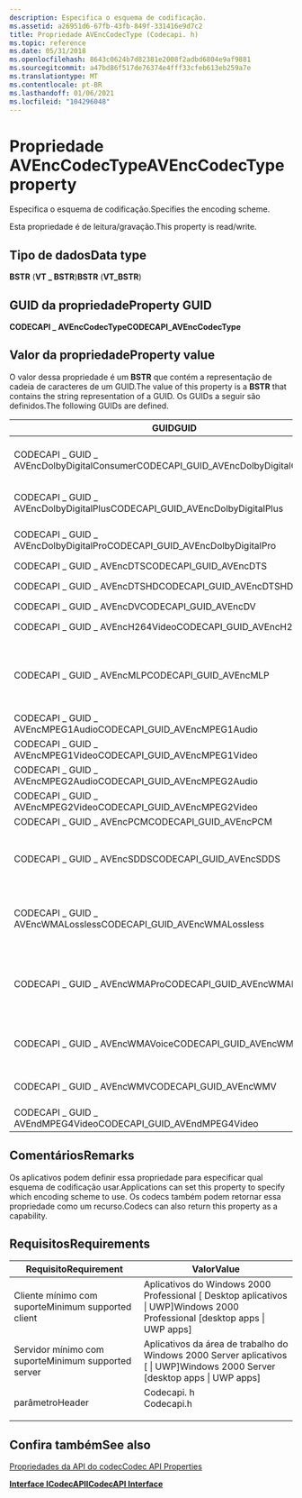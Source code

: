 ```yaml
---
description: Especifica o esquema de codificação.
ms.assetid: a26951d6-67fb-43fb-849f-331416e9d7c2
title: Propriedade AVEncCodecType (Codecapi. h)
ms.topic: reference
ms.date: 05/31/2018
ms.openlocfilehash: 8643c0624b7d82381e2008f2adbd6804e9af9881
ms.sourcegitcommit: a47bd86f517de76374e4fff33cfeb613eb259a7e
ms.translationtype: MT
ms.contentlocale: pt-BR
ms.lasthandoff: 01/06/2021
ms.locfileid: "104296048"
---
```

# <a name="avenccodectype-property"></a><span data-ttu-id="86cbb-103">Propriedade AVEncCodecType</span><span class="sxs-lookup"><span data-stu-id="86cbb-103">AVEncCodecType property</span></span>

<span data-ttu-id="86cbb-104">Especifica o esquema de codificação.</span><span class="sxs-lookup"><span data-stu-id="86cbb-104">Specifies the encoding scheme.</span></span>

<span data-ttu-id="86cbb-105">Esta propriedade é de leitura/gravação.</span><span class="sxs-lookup"><span data-stu-id="86cbb-105">This property is read/write.</span></span>

## <a name="data-type"></a><span data-ttu-id="86cbb-106">Tipo de dados</span><span class="sxs-lookup"><span data-stu-id="86cbb-106">Data type</span></span>

<span data-ttu-id="86cbb-107">**BSTR** (**VT \_ BSTR**)</span><span class="sxs-lookup"><span data-stu-id="86cbb-107">**BSTR** (**VT\_BSTR**)</span></span>

## <a name="property-guid"></a><span data-ttu-id="86cbb-108">GUID da propriedade</span><span class="sxs-lookup"><span data-stu-id="86cbb-108">Property GUID</span></span>

<span data-ttu-id="86cbb-109">**CODECAPI \_ AVEncCodecType**</span><span class="sxs-lookup"><span data-stu-id="86cbb-109">**CODECAPI\_AVEncCodecType**</span></span>

## <a name="property-value"></a><span data-ttu-id="86cbb-110">Valor da propriedade</span><span class="sxs-lookup"><span data-stu-id="86cbb-110">Property value</span></span>

<span data-ttu-id="86cbb-111">O valor dessa propriedade é um **BSTR** que contém a representação de cadeia de caracteres de um GUID.</span><span class="sxs-lookup"><span data-stu-id="86cbb-111">The value of this property is a **BSTR** that contains the string representation of a GUID.</span></span> <span data-ttu-id="86cbb-112">Os GUIDs a seguir são definidos.</span><span class="sxs-lookup"><span data-stu-id="86cbb-112">The following GUIDs are defined.</span></span>



| <span data-ttu-id="86cbb-113">GUID</span><span class="sxs-lookup"><span data-stu-id="86cbb-113">GUID</span></span>                                      | <span data-ttu-id="86cbb-114">Descrição</span><span class="sxs-lookup"><span data-stu-id="86cbb-114">Description</span></span>                                        |
|-------------------------------------------|----------------------------------------------------|
| <span data-ttu-id="86cbb-115">CODECAPI \_ GUID \_ AVEncDolbyDigitalConsumer</span><span class="sxs-lookup"><span data-stu-id="86cbb-115">CODECAPI\_GUID\_AVEncDolbyDigitalConsumer</span></span> | <span data-ttu-id="86cbb-116">Áudio Dolby Digital Consumer</span><span class="sxs-lookup"><span data-stu-id="86cbb-116">Dolby Digital Consumer audio</span></span>                       |
| <span data-ttu-id="86cbb-117">CODECAPI \_ GUID \_ AVEncDolbyDigitalPlus</span><span class="sxs-lookup"><span data-stu-id="86cbb-117">CODECAPI\_GUID\_AVEncDolbyDigitalPlus</span></span>     | <span data-ttu-id="86cbb-118">Áudio Dolby Digital Plus</span><span class="sxs-lookup"><span data-stu-id="86cbb-118">Dolby Digital Plus audio</span></span>                           |
| <span data-ttu-id="86cbb-119">CODECAPI \_ GUID \_ AVEncDolbyDigitalPro</span><span class="sxs-lookup"><span data-stu-id="86cbb-119">CODECAPI\_GUID\_AVEncDolbyDigitalPro</span></span>      | <span data-ttu-id="86cbb-120">Áudio Dolby Digital pro</span><span class="sxs-lookup"><span data-stu-id="86cbb-120">Dolby Digital Pro audio</span></span>                            |
| <span data-ttu-id="86cbb-121">CODECAPI \_ GUID \_ AVEncDTS</span><span class="sxs-lookup"><span data-stu-id="86cbb-121">CODECAPI\_GUID\_AVEncDTS</span></span>                  | <span data-ttu-id="86cbb-122">Áudio DTS</span><span class="sxs-lookup"><span data-stu-id="86cbb-122">DTS audio</span></span>                                          |
| <span data-ttu-id="86cbb-123">CODECAPI \_ GUID \_ AVEncDTSHD</span><span class="sxs-lookup"><span data-stu-id="86cbb-123">CODECAPI\_GUID\_AVEncDTSHD</span></span>                | <span data-ttu-id="86cbb-124">DTS-áudio de HD</span><span class="sxs-lookup"><span data-stu-id="86cbb-124">DTS-HD audio</span></span>                                       |
| <span data-ttu-id="86cbb-125">CODECAPI \_ GUID \_ AVEncDV</span><span class="sxs-lookup"><span data-stu-id="86cbb-125">CODECAPI\_GUID\_AVEncDV</span></span>                   | <span data-ttu-id="86cbb-126">Vídeo DV</span><span class="sxs-lookup"><span data-stu-id="86cbb-126">DV video</span></span>                                           |
| <span data-ttu-id="86cbb-127">CODECAPI \_ GUID \_ AVEncH264Video</span><span class="sxs-lookup"><span data-stu-id="86cbb-127">CODECAPI\_GUID\_AVEncH264Video</span></span>            | <span data-ttu-id="86cbb-128">Vídeo H. 264</span><span class="sxs-lookup"><span data-stu-id="86cbb-128">H.264 video</span></span>                                        |
| <span data-ttu-id="86cbb-129">CODECAPI \_ GUID \_ AVEncMLP</span><span class="sxs-lookup"><span data-stu-id="86cbb-129">CODECAPI\_GUID\_AVEncMLP</span></span>                  | <span data-ttu-id="86cbb-130">Áudio de empacotamento sem perdas de meridiano (MLP)</span><span class="sxs-lookup"><span data-stu-id="86cbb-130">Meridian Lossless Packing (MLP) audio</span></span>              |
| <span data-ttu-id="86cbb-131">CODECAPI \_ GUID \_ AVEncMPEG1Audio</span><span class="sxs-lookup"><span data-stu-id="86cbb-131">CODECAPI\_GUID\_AVEncMPEG1Audio</span></span>           | <span data-ttu-id="86cbb-132">Áudio MPEG-1</span><span class="sxs-lookup"><span data-stu-id="86cbb-132">MPEG-1 audio</span></span>                                       |
| <span data-ttu-id="86cbb-133">CODECAPI \_ GUID \_ AVEncMPEG1Video</span><span class="sxs-lookup"><span data-stu-id="86cbb-133">CODECAPI\_GUID\_AVEncMPEG1Video</span></span>           | <span data-ttu-id="86cbb-134">Vídeo MPEG-1</span><span class="sxs-lookup"><span data-stu-id="86cbb-134">MPEG-1 video</span></span>                                       |
| <span data-ttu-id="86cbb-135">CODECAPI \_ GUID \_ AVEncMPEG2Audio</span><span class="sxs-lookup"><span data-stu-id="86cbb-135">CODECAPI\_GUID\_AVEncMPEG2Audio</span></span>           | <span data-ttu-id="86cbb-136">Áudio MPEG-2</span><span class="sxs-lookup"><span data-stu-id="86cbb-136">MPEG-2 audio</span></span>                                       |
| <span data-ttu-id="86cbb-137">CODECAPI \_ GUID \_ AVEncMPEG2Video</span><span class="sxs-lookup"><span data-stu-id="86cbb-137">CODECAPI\_GUID\_AVEncMPEG2Video</span></span>           | <span data-ttu-id="86cbb-138">Vídeo MPEG-2</span><span class="sxs-lookup"><span data-stu-id="86cbb-138">MPEG-2 video</span></span>                                       |
| <span data-ttu-id="86cbb-139">CODECAPI \_ GUID \_ AVEncPCM</span><span class="sxs-lookup"><span data-stu-id="86cbb-139">CODECAPI\_GUID\_AVEncPCM</span></span>                  | <span data-ttu-id="86cbb-140">Áudio PCM</span><span class="sxs-lookup"><span data-stu-id="86cbb-140">PCM audio</span></span>                                          |
| <span data-ttu-id="86cbb-141">CODECAPI \_ GUID \_ AVEncSDDS</span><span class="sxs-lookup"><span data-stu-id="86cbb-141">CODECAPI\_GUID\_AVEncSDDS</span></span>                 | <span data-ttu-id="86cbb-142">Áudio de som digital dinâmico (SDDS) da Sony</span><span class="sxs-lookup"><span data-stu-id="86cbb-142">Sony Dynamic Digital Sound (SDDS) audio</span></span>            |
| <span data-ttu-id="86cbb-143">CODECAPI \_ GUID \_ AVEncWMALossless</span><span class="sxs-lookup"><span data-stu-id="86cbb-143">CODECAPI\_GUID\_AVEncWMALossless</span></span>          | <span data-ttu-id="86cbb-144">Áudio do Windows Media 9 sem perdas</span><span class="sxs-lookup"><span data-stu-id="86cbb-144">Windows Media Audio 9 Lossless audio</span></span>               |
| <span data-ttu-id="86cbb-145">CODECAPI \_ GUID \_ AVEncWMAPro</span><span class="sxs-lookup"><span data-stu-id="86cbb-145">CODECAPI\_GUID\_AVEncWMAPro</span></span>               | <span data-ttu-id="86cbb-146">Áudio do Windows Media Audio 9 Professional (WMA pro)</span><span class="sxs-lookup"><span data-stu-id="86cbb-146">Windows Media Audio 9 Professional (WMA Pro) audio</span></span> |
| <span data-ttu-id="86cbb-147">CODECAPI \_ GUID \_ AVEncWMAVoice</span><span class="sxs-lookup"><span data-stu-id="86cbb-147">CODECAPI\_GUID\_AVEncWMAVoice</span></span>             | <span data-ttu-id="86cbb-148">Áudio do Windows Media áudio 9 Voice</span><span class="sxs-lookup"><span data-stu-id="86cbb-148">Windows Media Audio 9 Voice audio</span></span>                  |
| <span data-ttu-id="86cbb-149">CODECAPI \_ GUID \_ AVEncWMV</span><span class="sxs-lookup"><span data-stu-id="86cbb-149">CODECAPI\_GUID\_AVEncWMV</span></span>                  | <span data-ttu-id="86cbb-150">Vídeo do Windows Media</span><span class="sxs-lookup"><span data-stu-id="86cbb-150">Windows Media Video</span></span>                                |
| <span data-ttu-id="86cbb-151">CODECAPI \_ GUID \_ AVEndMPEG4Video</span><span class="sxs-lookup"><span data-stu-id="86cbb-151">CODECAPI\_GUID\_AVEndMPEG4Video</span></span>           | <span data-ttu-id="86cbb-152">Vídeo MPEG-4</span><span class="sxs-lookup"><span data-stu-id="86cbb-152">MPEG-4 video</span></span>                                       |



 

## <a name="remarks"></a><span data-ttu-id="86cbb-153">Comentários</span><span class="sxs-lookup"><span data-stu-id="86cbb-153">Remarks</span></span>

<span data-ttu-id="86cbb-154">Os aplicativos podem definir essa propriedade para especificar qual esquema de codificação usar.</span><span class="sxs-lookup"><span data-stu-id="86cbb-154">Applications can set this property to specify which encoding scheme to use.</span></span> <span data-ttu-id="86cbb-155">Os codecs também podem retornar essa propriedade como um recurso.</span><span class="sxs-lookup"><span data-stu-id="86cbb-155">Codecs can also return this property as a capability.</span></span>

## <a name="requirements"></a><span data-ttu-id="86cbb-156">Requisitos</span><span class="sxs-lookup"><span data-stu-id="86cbb-156">Requirements</span></span>



| <span data-ttu-id="86cbb-157">Requisito</span><span class="sxs-lookup"><span data-stu-id="86cbb-157">Requirement</span></span> | <span data-ttu-id="86cbb-158">Valor</span><span class="sxs-lookup"><span data-stu-id="86cbb-158">Value</span></span> |
|-------------------------------------|---------------------------------------------------------------------------------------|
| <span data-ttu-id="86cbb-159">Cliente mínimo com suporte</span><span class="sxs-lookup"><span data-stu-id="86cbb-159">Minimum supported client</span></span><br/> | <span data-ttu-id="86cbb-160">Aplicativos do Windows 2000 Professional \[ Desktop aplicativos \| UWP\]</span><span class="sxs-lookup"><span data-stu-id="86cbb-160">Windows 2000 Professional \[desktop apps \| UWP apps\]</span></span><br/>                     |
| <span data-ttu-id="86cbb-161">Servidor mínimo com suporte</span><span class="sxs-lookup"><span data-stu-id="86cbb-161">Minimum supported server</span></span><br/> | <span data-ttu-id="86cbb-162">Aplicativos da área de trabalho do Windows 2000 Server aplicativos \[ \| UWP\]</span><span class="sxs-lookup"><span data-stu-id="86cbb-162">Windows 2000 Server \[desktop apps \| UWP apps\]</span></span><br/>                           |
| <span data-ttu-id="86cbb-163">parâmetro</span><span class="sxs-lookup"><span data-stu-id="86cbb-163">Header</span></span><br/>                   | <dl> <span data-ttu-id="86cbb-164"><dt>Codecapi. h</dt></span><span class="sxs-lookup"><span data-stu-id="86cbb-164"><dt>Codecapi.h</dt></span></span> </dl> |



## <a name="see-also"></a><span data-ttu-id="86cbb-165">Confira também</span><span class="sxs-lookup"><span data-stu-id="86cbb-165">See also</span></span>

<dl> <dt>

[<span data-ttu-id="86cbb-166">Propriedades da API do codec</span><span class="sxs-lookup"><span data-stu-id="86cbb-166">Codec API Properties</span></span>](codec-api-properties.md)
</dt> <dt>

[<span data-ttu-id="86cbb-167">**Interface ICodecAPI**</span><span class="sxs-lookup"><span data-stu-id="86cbb-167">**ICodecAPI Interface**</span></span>](/windows/desktop/api/Strmif/nn-strmif-icodecapi)
</dt> </dl>

 

 




